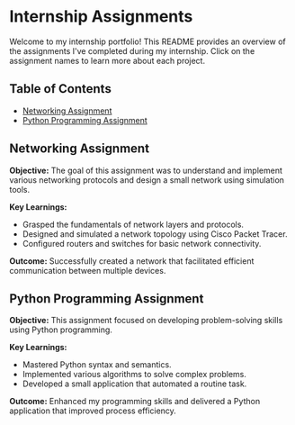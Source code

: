 # Internship Assignments

Welcome to my internship portfolio! This README provides an overview of the assignments I've completed during my internship. Click on the assignment names to learn more about each project.

## Table of Contents
- [Networking Assignment](https://github.com/Vinayakgupta1/Albus_Sec_Internship_Assignment_Vinayak/tree/main/Networking_Assignment)
- [Python Programming Assignment](https://github.com/Vinayakgupta1/Albus_Sec_Internship_Assignment_Vinayak/tree/main/Python_Web_Exploit_Dev_Assignment)

## Networking Assignment
**Objective:** The goal of this assignment was to understand and implement various networking protocols and design a small network using simulation tools.

**Key Learnings:**
- Grasped the fundamentals of network layers and protocols.
- Designed and simulated a network topology using Cisco Packet Tracer.
- Configured routers and switches for basic network connectivity.

**Outcome:** Successfully created a network that facilitated efficient communication between multiple devices.

## Python Programming Assignment
**Objective:** This assignment focused on developing problem-solving skills using Python programming.

**Key Learnings:**
- Mastered Python syntax and semantics.
- Implemented various algorithms to solve complex problems.
- Developed a small application that automated a routine task.

**Outcome:** Enhanced my programming skills and delivered a Python application that improved process efficiency.
